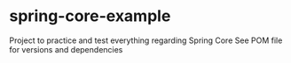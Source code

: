 # spring-core-example

Project to practice and test everything regarding Spring Core
See POM file for versions and dependencies
